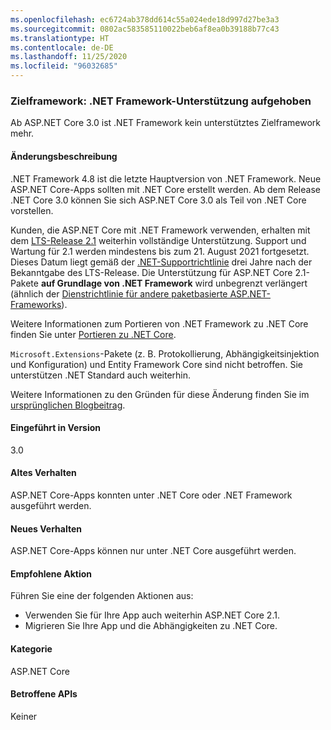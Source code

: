 ```yaml
---
ms.openlocfilehash: ec6724ab378dd614c55a024ede18d997d27be3a3
ms.sourcegitcommit: 0802ac583585110022beb6af8ea0b39188b77c43
ms.translationtype: HT
ms.contentlocale: de-DE
ms.lasthandoff: 11/25/2020
ms.locfileid: "96032685"
---
```

### <a name="target-framework-net-framework-support-dropped"></a>Zielframework: .NET Framework-Unterstützung aufgehoben

Ab ASP.NET Core 3.0 ist .NET Framework kein unterstütztes Zielframework mehr.

#### <a name="change-description"></a>Änderungsbeschreibung

.NET Framework 4.8 ist die letzte Hauptversion von .NET Framework. Neue ASP.NET Core-Apps sollten mit .NET Core erstellt werden. Ab dem Release .NET Core 3.0 können Sie sich ASP.NET Core 3.0 als Teil von .NET Core vorstellen.

Kunden, die ASP.NET Core mit .NET Framework verwenden, erhalten mit dem [LTS-Release 2.1](https://dotnet.microsoft.com/download/dotnet-core/2.1) weiterhin vollständige Unterstützung. Support und Wartung für 2.1 werden mindestens bis zum 21. August 2021 fortgesetzt. Dieses Datum liegt gemäß der [.NET-Supportrichtlinie](https://dotnet.microsoft.com/platform/support-policy) drei Jahre nach der Bekanntgabe des LTS-Release. Die Unterstützung für ASP.NET Core 2.1-Pakete **auf Grundlage von .NET Framework** wird unbegrenzt verlängert (ähnlich der [Dienstrichtlinie für andere paketbasierte ASP.NET-Frameworks](https://dotnet.microsoft.com/platform/support/policy/aspnet)).

Weitere Informationen zum Portieren von .NET Framework zu .NET Core finden Sie unter [Portieren zu .NET Core](~/docs/core/porting/index.md).

`Microsoft.Extensions`-Pakete (z. B. Protokollierung, Abhängigkeitsinjektion und Konfiguration) und Entity Framework Core sind nicht betroffen. Sie unterstützen .NET Standard auch weiterhin.

Weitere Informationen zu den Gründen für diese Änderung finden Sie im [ursprünglichen Blogbeitrag](https://devblogs.microsoft.com/aspnet/a-first-look-at-changes-coming-in-asp-net-core-3-0/).

#### <a name="version-introduced"></a>Eingeführt in Version

3.0

#### <a name="old-behavior"></a>Altes Verhalten

ASP.NET Core-Apps konnten unter .NET Core oder .NET Framework ausgeführt werden.

#### <a name="new-behavior"></a>Neues Verhalten

ASP.NET Core-Apps können nur unter .NET Core ausgeführt werden.

#### <a name="recommended-action"></a>Empfohlene Aktion

Führen Sie eine der folgenden Aktionen aus:

- Verwenden Sie für Ihre App auch weiterhin ASP.NET Core 2.1.
- Migrieren Sie Ihre App und die Abhängigkeiten zu .NET Core.

#### <a name="category"></a>Kategorie

ASP.NET Core

#### <a name="affected-apis"></a>Betroffene APIs

Keiner

<!-- 

#### Affected APIs

Not detectable via API analysis

-->
